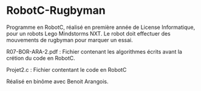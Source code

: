 # RobotC-Rugbyman
Programme en RobotC, réalisé en première année de License Informatique, pour un robots Lego Mindstorms NXT. Le robot doit effectuer des mouvements de rugbyman pour marquer un essai.

R07-BOR-ARA-2.pdf : Fichier contenant les algorithmes écrits avant la crétion du code en RobotC. 

Projet2.c : Fichier contentant le code en RobotC

Réalisé en binôme avec Benoit Arangois.
